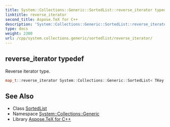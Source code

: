 ```yaml
---
title: System::Collections::Generic::SortedList::reverse_iterator typedef
linktitle: reverse_iterator
second_title: Aspose.TeX for C++
description: 'System::Collections::Generic::SortedList::reverse_iterator typedef. Reverse iterator type in C++.'
type: docs
weight: 2300
url: /cpp/system.collections.generic/sortedlist/reverse_iterator/
---
```

## reverse_iterator typedef


Reverse iterator type.

```cpp
map_t::reverse_iterator System::Collections::Generic::SortedList< TKey, TValue >::reverse_iterator
```

## See Also

* Class [SortedList](../)
* Namespace [System::Collections::Generic](../../)
* Library [Aspose.TeX for C++](../../../)

